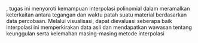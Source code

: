 , tugas ini menyoroti kemampuan interpolasi polinomial dalam meramalkan 
keterkaitan antara tegangan dan waktu patah suatu material berdasarkan data percobaan. 
Melalui visualisasi, dapat dievaluasi seberapa baik interpolasi ini memperkirakan data asli 
dan mendapatkan wawasan tentang keunggulan serta kelemahan masing-masing metode 
interpolasi
